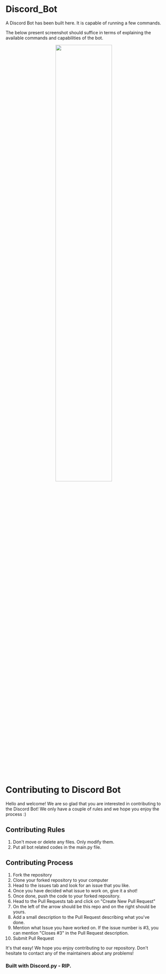 # Discord_Bot
A Discord Bot has been built here. It is capable of running a few commands.

The below present screenshot should suffice in terms of explaining the available commands and capabilities of the bot.

<div align="center">
<img height="60%" width="60%" src="https://user-images.githubusercontent.com/77844663/142759970-833fb385-d6ae-49f3-b735-ffc7e8b0ad44.png"/>
</div>

# Contributing to Discord Bot
Hello and welcome! We are so glad that you are interested in contributing to the Discord Bot!
We only have a couple of rules and we hope you enjoy the process :)

## Contributing Rules
1. Don't move or delete any files. Only modify them.
2. Put all bot related codes in the main.py file.

## Contributing Process
1. Fork the repository
2. Clone your forked repository to your computer
3. Head to the issues tab and look for an issue that you like.
4. Once you have decided what issue to work on, give it a shot!
5. Once done, push the code to your forked repository.
6. Head to the Pull Requests tab and click on "Create New Pull Request"
7. On the left of the arrow should be this repo and on the right should be yours.
8. Add a small description to the Pull Request describing what you've done.
9. Mention what Issue you have worked on. If the issue number is #3, you can mention "Closes #3" in the Pull Request description.
10. Submit Pull Request

It's that easy! We hope you enjoy contributing to our repository. Don't hesitate to contact any of the maintainers about any problems!


### Built with Discord.py - RIP.
